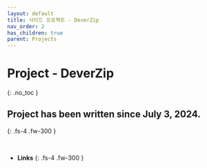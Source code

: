 ```yaml
---
layout: default
title: 사이드 프로젝트 - DeverZip
nav_order: 2
has_children: true
parent: Projects
---
```


# Project - DeverZip
{: .no_toc }

## Project has been written since July 3, 2024.
{: .fs-4 .fw-300 }

<br>

* __Links__
{: .fs-4 .fw-300 }